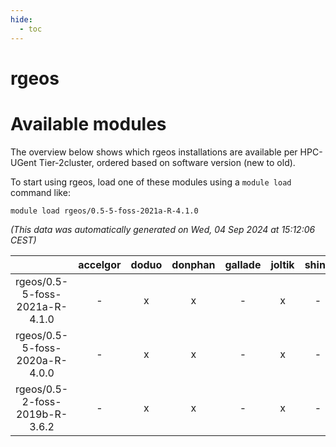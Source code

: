 ```yaml
---
hide:
  - toc
---
```


rgeos
=====

# Available modules


The overview below shows which rgeos installations are available per HPC-UGent Tier-2cluster, ordered based on software version (new to old).

To start using rgeos, load one of these modules using a `module load` command like:

```shell
module load rgeos/0.5-5-foss-2021a-R-4.1.0
```

*(This data was automatically generated on Wed, 04 Sep 2024 at 15:12:06 CEST)*  

| |accelgor|doduo|donphan|gallade|joltik|shinx|skitty|
| :---: | :---: | :---: | :---: | :---: | :---: | :---: | :---: |
|rgeos/0.5-5-foss-2021a-R-4.1.0|-|x|x|-|x|-|x|
|rgeos/0.5-5-foss-2020a-R-4.0.0|-|x|x|-|x|-|x|
|rgeos/0.5-2-foss-2019b-R-3.6.2|-|x|x|-|x|-|x|
